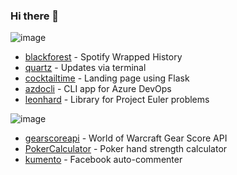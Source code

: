 ### Hi there 👋

![image](https://img.shields.io/badge/status-in_progress-blue) 
* [blackforest](https://github.com/migzpogi/blackforest) - Spotify Wrapped History
* [quartz](https://github.com/migzpogi/quartz) - Updates via terminal
* [cocktailtime](https://github.com/migzpogi/cocktailtime) - Landing page using Flask
* [azdocli](https://github.com/migzpogi/azdo-cli) - CLI app for Azure DevOps
* [leonhard](https://github.com/migzpogi/leonhard) - Library for Project Euler problems


![image](https://img.shields.io/badge/status-completed-green) 
* [gearscoreapi](https://github.com/migzpogi/gearscoreapi) - World of Warcraft Gear Score API
* [PokerCalculator](https://github.com/migzpogi/PokerCalculator) - Poker hand strength calculator
* [kumento](https://github.com/migzpogi/kumento) - Facebook auto-commenter


<!--
**migzpogi/migzpogi** is a ✨ _special_ ✨ repository because its `README.md` (this file) appears on your GitHub profile.

Here are some ideas to get you started:

- 🔭 I’m currently working on ...
- 🌱 I’m currently learning ...
- 👯 I’m looking to collaborate on ...
- 🤔 I’m looking for help with ...
- 💬 Ask me about ...
- 📫 How to reach me: ...
- 😄 Pronouns: ...
- ⚡ Fun fact: ...
-->

